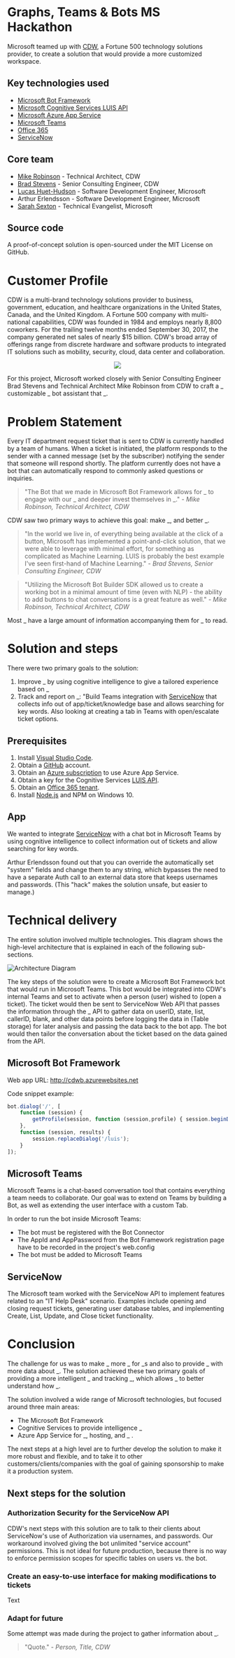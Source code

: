# Graphs, Teams & Bots MS Hackathon

Microsoft teamed up with [CDW](https://www.cdw.com), a Fortune 500 technology solutions provider, to create a solution that would provide a more customized workspace.

## Key technologies used

- [Microsoft Bot Framework](https://docs.botframework.com)
- [Microsoft Cognitive Services LUIS API](https://luis.ai)
- [Microsoft Azure App Service](https://azure.com)
- [Microsoft Teams](https://slack.fail)
- [Office 365](https://portal.office.com)
- [ServiceNow](https://www._.com)

## Core team

- [Mike Robinson](https://www.linkedin.com/in/mike-robinson-7a8ab62/) - 
Technical Architect, CDW
- [Brad Stevens](https://www.linkedin.com/in/bradcstevens/) - 
Senior Consulting Engineer, CDW
- [Lucas Huet-Hudson](https://www.linkedin.com/in/lucas-huet-hudson-0a7110a9/) - 
Software Development Engineer, Microsoft
- Arthur Erlendsson - Software Development Engineer, Microsoft 
- [Sarah Sexton](https://www.linkedin.com/in/sarahjeannesexton/) - Technical Evangelist, Microsoft 

## Source code

A proof-of-concept solution is open-sourced under the MIT License on GitHub.

# Customer Profile

CDW is a multi-brand technology solutions provider to business, government, education, and healthcare organizations in the United States, Canada, and the United Kingdom. A Fortune 500 company with multi-national capabilities, CDW was founded in 1984 and employs nearly 8,800 coworkers. For the trailing twelve months ended September 30, 2017, the company generated net sales of nearly $15 billion. CDW's broad array of offerings range from discrete hardware and software products to integrated IT solutions such as mobility, security, cloud, data center and collaboration. 

 <div style="text-align:center"><img src ="images/cdwLogo.png" /></div>


For this project, Microsoft worked closely with Senior Consulting Engineer Brad Stevens and Technical Architect Mike Robinson from CDW to craft a _ customizable _ bot assistant that _.

# Problem Statement

Every IT department request ticket that is sent to CDW is currently  handled by a team of humans. When a ticket is initiated, the platform responds to the sender with a canned message (set by the subscriber) notifying the sender that someone will respond shortly. The platform currently does not have a bot that can automatically respond to commonly asked questions or inquiries.

>"The Bot that we made in Microsoft Bot Framework allows for _ to engage with our _ and deeper invest themselves in _." -
>*Mike Robinson, Technical Architect, CDW*

CDW saw two primary ways to achieve this goal: make _, and better _.

>"In the world we live in, of everything being available at the click of a button, Microsoft has implemented a point-and-click solution, that we were able to leverage with minimal effort, for something as complicated as Machine Learning. LUIS is probably the best example I've seen first-hand of Machine Learning." -
>*Brad Stevens, Senior Consulting Engineer, CDW*

>"Utilizing the Microsoft Bot Builder SDK allowed us to create a working bot in a minimal amount of time (even with NLP) - the ability to add buttons to chat conversations is a great feature as well." -
>*Mike Robinson, Technical Architect, CDW*

Most _ have a large amount of information accompanying them for _ to read.

# Solution and steps

There were two primary goals to the solution: 

1. Improve _ by using cognitive intelligence to give a tailored experience based on _
2. Track and report on _: "Build Teams integration with [ServiceNow]() that collects info out of app/ticket/knowledge base and allows searching for key words. Also looking at creating a tab in Teams with open/escalate ticket options.

## Prerequisites 

1. Install [Visual Studio Code](). 
2. Obtain a [GitHub]() account.
3. Obtain an [Azure subscription]() to use Azure App Service.
4. Obtain a key for the Cognitive Services [LUIS API]().
5. Obtain an [Office 365 tenant]().
6. Install [Node.js]() and NPM on Windows 10.

## App

We wanted to integrate [ServiceNow]() with a chat bot in Microsoft Teams by using cognitive intelligence to collect information out of tickets and allow searching for key words. 

Arthur Erlendsson found out that you can override the automatically set "system" fields and change them to any string, which bypasses the need to have a separate Auth call to an external data store that keeps usernames and passwords. (This "hack" makes the solution unsafe, but easier to manage.)

# Technical delivery

The entire solution involved multiple technologies. This diagram shows the high-level architecture that is explained in each of the following sub-sections. 

 ![Architecture Diagram](/images/Architecture.png)

The key steps of the solution were to create a Microsoft Bot Framework bot that would run in Microsoft Teams. This bot would be integrated into CDW's internal Teams and set to activate when a person (user) wished to (open a ticket). The ticket would then be sent to ServiceNow Web API that passes the information through the _ API to gather data on userID, state, list, callerID, blank, and other data points before logging the data in (Table storage) for later analysis and passing the data back to the bot app. The bot would then tailor the conversation about the ticket based on the data gained from the API. 

## Microsoft Bot Framework

Web app URL: http://cdwb.azurewebsites.net 

Code snippet example:

``` js
bot.dialog('/', [
    function (session) {
        getProfile(session, function (session,profile) { session.beginDialog('/ensureProfile', profile); })
    },
    function (session, results) {
        session.replaceDialog('/luis');
    }
]);
```

## Microsoft Teams

Microsoft Teams is a chat-based conversation tool that contains everything a team needs to collaborate. Our goal was to extend on Teams by building a Bot, as well as extending the user interface with a custom Tab. 

In order to run the bot inside Microsoft Teams:

- The bot must be registered with the Bot Connector
- The AppId and AppPassword from the Bot Framework registration page have to be recorded in the project's web.config
- The bot must be added to Microsoft Teams

## ServiceNow

The Microsoft team worked with the ServiceNow API to implement features related to an "IT Help Desk" scenario. Examples include opening and closing request tickets, generating user database tables, and implementing Create, List, Update, and Close ticket functionality. 

# Conclusion

The challenge for us was to make _ more _ for _s and also to provide _ with more data about _. The solution achieved these two primary goals of providing a more intelligent _ and tracking _, which allows _ to better understand how _. 

The solution involved a wide range of Microsoft technologies, but focused around three main areas:

- The Microsoft Bot Framework 
- Cognitive Services to provide intelligence _ 
- Azure App Service for _, hosting, and _ .

The next steps at a high level are to further develop the solution to make it more robust and flexible, and to take it to other customers/clients/companies with the goal of gaining sponsorship to make it a production system.

## Next steps for the solution

### Authorization Security for the ServiceNow API

CDW's next steps with this solution are to talk to their clients about ServiceNow's use of Authorization via usernames, and passwords. Our workaround involved giving the bot unlimited "service account" permissions. This is not ideal for future production, because there is no way to enforce permission scopes for specific tables on users vs. the bot. 

### Create an easy-to-use interface for making modifications to tickets

Text

### Adapt for future

Some attempt was made during the project to gather information about _. 

>"Quote." - *Person, Title, CDW*